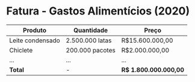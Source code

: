 # Fatura - Gastos Alimentícios (2020)

| Produto          | Quantidade      | Preço                   |
| ---------------- | --------------- | ----------------------- |
| Leite condensado | 2.500.000 latas | R$15.600.000,00         |
| Chiclete         | 200.000 pacotes | R$2.000.000,00          |
| ...              | ...             | ...                     |
| **Total**        | -               | **R$ 1.800.000.000,00** |
